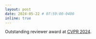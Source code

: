 ```yaml
---
layout: post
date: 2024-05-22 # 07:59:00-0400
inline: true
---
```


Outstanding reviewer award at [CVPR 2024](https://cvpr.thecvf.com/).
